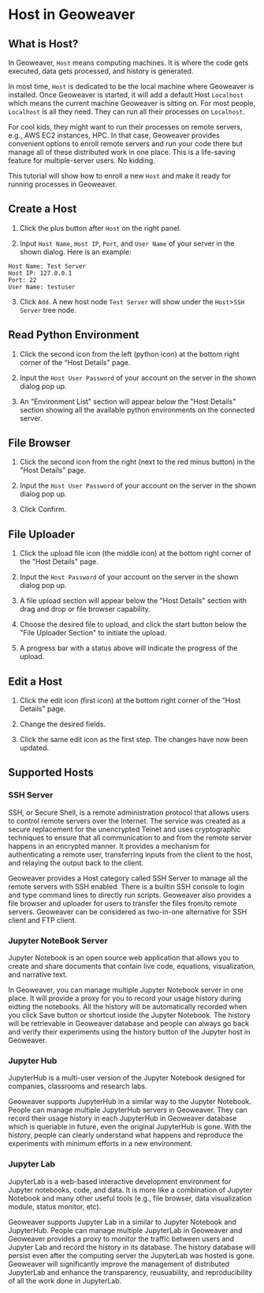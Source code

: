 
# Host in Geoweaver

## What is Host?

In Geoweaver, `Host` means computing machines. It is where the code gets executed, data gets processed, and history is generated. 

In most time, `Host` is dedicated to be the local machine where Geoweaver is installed. Once Geoweaver is started, it will add a default Host `Localhost` which means the current machine Geoweaver is sitting on. For most people, `Localhost` is all they need. They can run all their processes on `Localhost`. 

For cool kids, they might want to run their processes on remote servers, e.g., AWS EC2 instances, HPC. In that case, Geoweaver provides convenient options to enroll remote servers and run your code there but manage all of these distributed work in one place. This is a life-saving feature for multiple-server users. No kidding. 

This tutorial will show how to enroll a new `Host` and make it ready for running processes in Geoweaver. 

## Create a Host

1. Click the plus button after `Host` on the right panel.

2. Input `Host Name`, `Host IP`, `Port`, and `User Name` of your server in the shown dialog. Here is an example:

```
Host Name: Test Server
Host IP: 127.0.0.1
Port: 22
User Name: testuser
```

3. Click `Add`. A new host node `Test Server` will show under the `Host`>`SSH Server` tree node. 

## Read Python Environment

1. Click the second icon from the left (python icon) at the bottom right corner of the "Host Details" page.

2. Input the `Host User Password` of your account on the server in the shown dialog pop up.

3. An "Environment List" section will appear below the "Host Details" section showing all the available python environments on the connected server.

## File Browser

1. Click the second icon from the right (next to the red minus button) in the "Host Details" page.

2. Input the `Host User Password` of your account on the server in the shown dialog pop up.

3. Click Confirm.

## File Uploader

1. Click the upload file icon (the middle icon) at the bottom right corner of the "Host Details" page.

2. Input the `Host Password` of your account on the server in the shown dialog pop up.

3. A file upload section will appear below the "Host Details" section with drag and drop or file browser capability.

4. Choose the desired file to upload, and click the start button below the "File Uploader Section" to initiate the upload.

5. A progress bar with a status above will indicate the progress of the upload.

## Edit a Host

1. Click the edit icon (first icon) at the bottom right corner of the "Host Details" page.

2. Change the desired fields.

3. Click the same edit icon as the first step. The changes have now been updated.

## Supported Hosts

### SSH Server

SSH, or Secure Shell, is a remote administration protocol that allows users to control remote servers over the Internet. The service was created as a secure replacement for the unencrypted Telnet and uses cryptographic techniques to ensure that all communication to and from the remote server happens in an encrypted manner. It provides a mechanism for authenticating a remote user, transferring inputs from the client to the host, and relaying the output back to the client.

Geoweaver provides a Host category called SSH Server to manage all the remote servers with SSH enabled. There is a builtin SSH console to login and type command lines to directly run scripts. Geoweaver also provides a file browser and uploader for users to transfer the files from/to remote servers. Geoweaver can be considered as two-in-one alternative for SSH client and FTP client.

### Jupyter NoteBook Server

Jupyter Notebook is an open source web application that allows you to create and share documents that contain live code, equations, visualization, and narrative text.

In Geoweaver, you can manage multiple Jupyter Notebook server in one place. It will provide a proxy for you to record your usage history during eidting the notebooks. All the history will be automatically recorded when you click Save button or shortcut inside the Jupyter Notebook. The history will be retrievable in Geoweaver database and people can always go back and verify their experiments using the history button of the Jupyter host in Geoweaver.

### Jupyter Hub

JupyterHub is a multi-user version of the Jupyter Notebook designed for companies, classrooms and research labs.

Geoweaver supports JupyterHub in a similar way to the Jupyter Notebook. People can manage multiple JupyterHub servers in Geoweaver. They can record their usage history in each JupyterHub in Geoweaver database which is queriable in future, even the original JupyterHub is gone. With the history, people can clearly understand what happens and reproduce the experiments with minimum efforts in a new environment.

### Jupyter Lab

JupyterLab is a web-based interactive development environment for Jupyter notebooks, code, and data. It is more like a combination of Jupyter Notebook and many other useful tools (e.g., file browser, data visualization module, status monitor, etc).

Geoweaver supports Jupyter Lab in a similar to Jupyter Notebook and JupyterHub. People can manage multiple JupyterLab in Geoweaver and Geoweaver provides a proxy to monitor the traffic between users and Jupyter Lab and record the history in its database. The history database will persist even after the computing server the JupyterLab was hosted is gone. Geoweaver will significantly improve the management of distributed JupyterLab and enhance the transparency, reusuability, and reproducibility of all the work done in JupyterLab.

